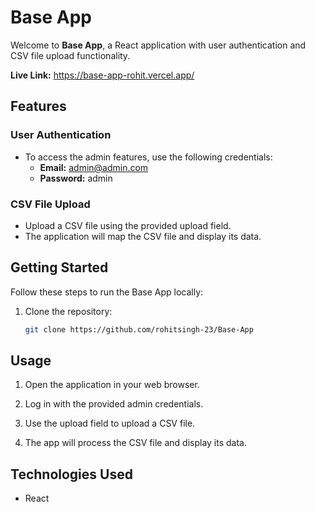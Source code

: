# Base App

Welcome to **Base App**, a React application with user authentication and CSV file upload functionality.

**Live Link:** https://base-app-rohit.vercel.app/

## Features

### User Authentication

- To access the admin features, use the following credentials:
  - **Email:** admin@admin.com
  - **Password:** admin

### CSV File Upload

- Upload a CSV file using the provided upload field.
- The application will map the CSV file and display its data.

## Getting Started

Follow these steps to run the Base App locally:

1. Clone the repository:

   ```bash
   git clone https://github.com/rohitsingh-23/Base-App

Usage
-----

1.  Open the application in your web browser.
    
2.  Log in with the provided admin credentials.
    
3.  Use the upload field to upload a CSV file.
    
4.  The app will process the CSV file and display its data.
    

Technologies Used
-----------------

*   React
    
